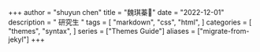 +++
author = "shuyun chen"
title = "魏琪蓁🦴"
date = "2022-12-01"
description = " 研究生 "
tags = [
    "markdown",
    "css",
    "html",
]
categories = [
    "themes",
    "syntax",
]
series = ["Themes Guide"]
aliases = ["migrate-from-jekyl"]
+++
